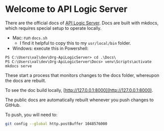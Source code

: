# Welcome to API Logic Server

There are the official docs of [API Logic Server](https://apilogicserver.github.io/Docs/).  Docs are built with mkdocs, which requires special setup to operate locally.

* Mac: run `docs.sh`
    * I find it helpful to copy this to my `usr/local/bin` folder.
* Windows: execute this in Powershell:

```
PS C:\Users\val\dev\Org-ApiLogicServer> cd .\Docs\
PS C:\Users\val\dev\Org-ApiLogicServer\Docs> venv\Scripts\activate
mkdocs serve
```

These start a process that monitors changes to the docs folder, whereupon the docs are rebuilt.

To see the doc build locally, [http://127.0.0.1:8000](http://127.0.0.1:8000).

The public docs are automatically rebuilt whenever you push changes to GitHub.

To push, you will need to:

```bash
git config --global http.postBuffer 1048576000
```
